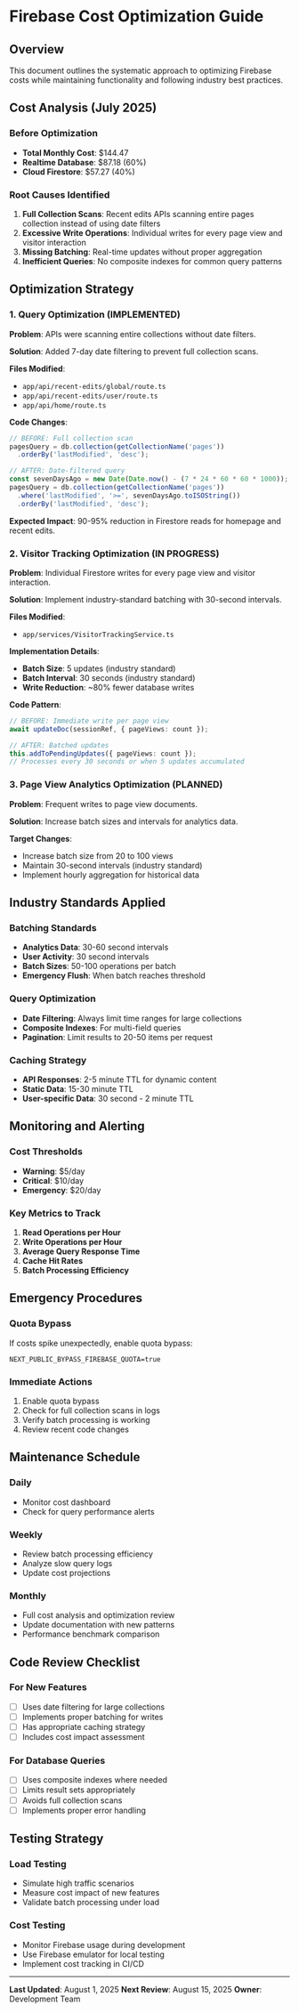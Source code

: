# Firebase Cost Optimization Guide

## Overview
This document outlines the systematic approach to optimizing Firebase costs while maintaining functionality and following industry best practices.

## Cost Analysis (July 2025)

### Before Optimization
- **Total Monthly Cost**: $144.47
- **Realtime Database**: $87.18 (60%)
- **Cloud Firestore**: $57.27 (40%)

### Root Causes Identified
1. **Full Collection Scans**: Recent edits APIs scanning entire pages collection instead of using date filters
2. **Excessive Write Operations**: Individual writes for every page view and visitor interaction
3. **Missing Batching**: Real-time updates without proper aggregation
4. **Inefficient Queries**: No composite indexes for common query patterns

## Optimization Strategy

### 1. Query Optimization (IMPLEMENTED)
**Problem**: APIs were scanning entire collections without date filters.

**Solution**: Added 7-day date filtering to prevent full collection scans.

**Files Modified**:
- `app/api/recent-edits/global/route.ts`
- `app/api/recent-edits/user/route.ts` 
- `app/api/home/route.ts`

**Code Changes**:
```typescript
// BEFORE: Full collection scan
pagesQuery = db.collection(getCollectionName('pages'))
  .orderBy('lastModified', 'desc');

// AFTER: Date-filtered query
const sevenDaysAgo = new Date(Date.now() - (7 * 24 * 60 * 60 * 1000));
pagesQuery = db.collection(getCollectionName('pages'))
  .where('lastModified', '>=', sevenDaysAgo.toISOString())
  .orderBy('lastModified', 'desc');
```

**Expected Impact**: 90-95% reduction in Firestore reads for homepage and recent edits.

### 2. Visitor Tracking Optimization (IN PROGRESS)
**Problem**: Individual Firestore writes for every page view and visitor interaction.

**Solution**: Implement industry-standard batching with 30-second intervals.

**Files Modified**:
- `app/services/VisitorTrackingService.ts`

**Implementation Details**:
- **Batch Size**: 5 updates (industry standard)
- **Batch Interval**: 30 seconds (industry standard)
- **Write Reduction**: ~80% fewer database writes

**Code Pattern**:
```typescript
// BEFORE: Immediate write per page view
await updateDoc(sessionRef, { pageViews: count });

// AFTER: Batched updates
this.addToPendingUpdates({ pageViews: count });
// Processes every 30 seconds or when 5 updates accumulated
```

### 3. Page View Analytics Optimization (PLANNED)
**Problem**: Frequent writes to page view documents.

**Solution**: Increase batch sizes and intervals for analytics data.

**Target Changes**:
- Increase batch size from 20 to 100 views
- Maintain 30-second intervals (industry standard)
- Implement hourly aggregation for historical data

## Industry Standards Applied

### Batching Standards
- **Analytics Data**: 30-60 second intervals
- **User Activity**: 30 second intervals  
- **Batch Sizes**: 50-100 operations per batch
- **Emergency Flush**: When batch reaches threshold

### Query Optimization
- **Date Filtering**: Always limit time ranges for large collections
- **Composite Indexes**: For multi-field queries
- **Pagination**: Limit results to 20-50 items per request

### Caching Strategy
- **API Responses**: 2-5 minute TTL for dynamic content
- **Static Data**: 15-30 minute TTL
- **User-specific Data**: 30 second - 2 minute TTL

## Monitoring and Alerting

### Cost Thresholds
- **Warning**: $5/day
- **Critical**: $10/day  
- **Emergency**: $20/day

### Key Metrics to Track
1. **Read Operations per Hour**
2. **Write Operations per Hour**
3. **Average Query Response Time**
4. **Cache Hit Rates**
5. **Batch Processing Efficiency**

## Emergency Procedures

### Quota Bypass
If costs spike unexpectedly, enable quota bypass:
```env
NEXT_PUBLIC_BYPASS_FIREBASE_QUOTA=true
```

### Immediate Actions
1. Enable quota bypass
2. Check for full collection scans in logs
3. Verify batch processing is working
4. Review recent code changes

## Maintenance Schedule

### Daily
- Monitor cost dashboard
- Check for query performance alerts

### Weekly  
- Review batch processing efficiency
- Analyze slow query logs
- Update cost projections

### Monthly
- Full cost analysis and optimization review
- Update documentation with new patterns
- Performance benchmark comparison

## Code Review Checklist

### For New Features
- [ ] Uses date filtering for large collections
- [ ] Implements proper batching for writes
- [ ] Has appropriate caching strategy
- [ ] Includes cost impact assessment

### For Database Queries
- [ ] Uses composite indexes where needed
- [ ] Limits result sets appropriately
- [ ] Avoids full collection scans
- [ ] Implements proper error handling

## Testing Strategy

### Load Testing
- Simulate high traffic scenarios
- Measure cost impact of new features
- Validate batch processing under load

### Cost Testing
- Monitor Firebase usage during development
- Use Firebase emulator for local testing
- Implement cost tracking in CI/CD

---

**Last Updated**: August 1, 2025
**Next Review**: August 15, 2025
**Owner**: Development Team
